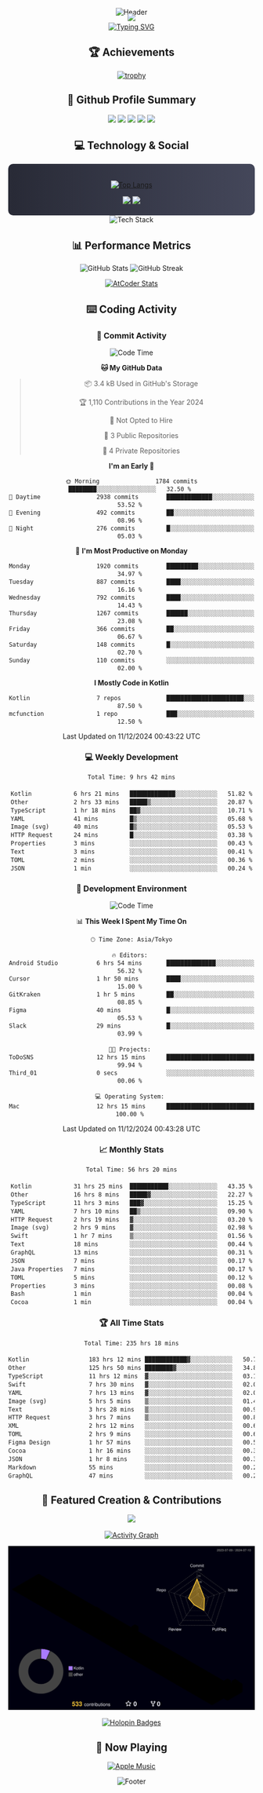 <div align="center">
  
![Header](https://capsule-render.vercel.app/api?type=waving&color=gradient&customColorList=12&height=300&section=header&text=Welcome%20to%20Batapii's%20Universe&fontSize=50&animation=fadeIn&fontAlignY=40&desc=Android%20Developer%20|%20Kotlin%20LOVE%20)

<div style="margin-top: -20px;">
  <img src="https://readme-typing-svg.herokuapp.com/?lines=Crafting+Android+Experiences;Building+Tomorrow's+Apps+Today;Always+Learning,+Always+Growing&font=Fira%20Code&center=true&width=440&height=45&color=f75c7e&vCenter=true&size=22&pause=1000">
</div>

<a href="https://git.io/typing-svg">
  <img src="https://readme-typing-svg.demolab.com?font=Fira+Code&weight=600&size=28&duration=4000&pause=1000&center=true&vCenter=true&width=800&lines=Hey+there!+I'm+Batapii+%F0%9F%91%8B;Android+Developer+from+Japan+%F0%9F%87%AF%F0%9F%87%B5" alt="Typing SVG" />
</a>

## 🏆 Achievements

[![trophy](https://github-profile-trophy.vercel.app/?username=batapii&theme=onestar&no-frame=true&no-bg=true&column=8&rank=SECRET,SSS,SS,S,AAA,AA,A,B,C,?&margin-w=10&margin-h=10)](https://github.com/ryo-ma/github-profile-trophy)

## 🎯 Github Profile Summary

<div align="center">
  <img src="http://github-profile-summary-cards.vercel.app/api/cards/profile-details?username=batapii&theme=radical" />
  <img src="http://github-profile-summary-cards.vercel.app/api/cards/repos-per-language?username=batapii&theme=radical" />
  <img src="http://github-profile-summary-cards.vercel.app/api/cards/most-commit-language?username=batapii&theme=radical" />
  <img src="http://github-profile-summary-cards.vercel.app/api/cards/stats?username=batapii&theme=radical" />
  <img src="http://github-profile-summary-cards.vercel.app/api/cards/productive-time?username=batapii&theme=radical" />
</div>

## 💻 Technology & Social

<div align="center" style="background: linear-gradient(to right, #282A36, #44475A); padding: 20px; border-radius: 10px;">

[![Top Langs](https://github-readme-stats.vercel.app/api/top-langs/?username=batapii
)](https://github.com/anuraghazra/github-readme-stats)

<div style="margin-top: 15px">
<a href="https://github.com/batapii"><img src="https://img.shields.io/github/followers/batapii?style=for-the-badge&logo=github&label=Follow&color=ff6e96&labelColor=282A36"/></a>
<a href="https://twitter.com/batapii3939"><img src="https://img.shields.io/twitter/follow/batapii?style=for-the-badge&logo=twitter&color=1DA1F2&labelColor=282A36&label= Twitter"/></a>
</div>

</div>

<div align="center">
<img src="https://github-readme-tech-stack.vercel.app/api/cards?title=Tech+Stack&align=center&titleAlign=center&fontSize=20&lineHeight=10&lineCount=4&theme=github_dark&width=800&bg=%230D1117&badge=%23161B22&border=%2321262D&titleColor=%2358A6FF&line1=kotlin%2Ckotlin%2C0095D5%3Bandroid%2Candroid%2C00ff00%3Bjetpackcompose%2Cjetpack%2C4285F4%3B&line2=swift%2Cswift%2CFA7343%3Bfirebase%2Cfirebase%2CFFCA28%3Bgithub%2Cgithub%2C181717%3B&line3=typescript%2Ctypescript%2C3178C6%3Bgraphql%2Cgraphql%2CE10098%3Bsupabase%2Csupabase%2C3FCF8E%3B&line4=gradle%2Cgradle%2C02303A%3Bgitkraken%2Cgitkraken%2C179287%3Bpostman%2Cpostman%2CFF6C37%3B" alt="Tech Stack" />
</div>



## 📊 Performance Metrics

<div align="center">

![GitHub Stats](https://github-readme-stats.vercel.app/api?username=batapii&show_icons=true&theme=radical&hide_border=true&bg_color=0D1117)
![GitHub Streak](https://github-readme-streak-stats.herokuapp.com/?user=batapii&theme=radical&hide_border=true&background=0D1117)

[![AtCoder Stats](https://atcoder-readme-stats.vercel.app/stats/batapii3939?theme=dark&show_history=5&width=495)](https://github.com/iwbc-mzk/atcoder-readme-stats)

</div>

## ⌨️ Coding Activity

### 🌟 Commit Activity
<!--START_SECTION:commit-stats-->
![Code Time](http://img.shields.io/badge/Code%20Time-361%20hrs%2051%20mins-blue)

**🐱 My GitHub Data** 

> 📦 3.4 kB Used in GitHub's Storage 
 > 
> 🏆 1,110 Contributions in the Year 2024
 > 
> 🚫 Not Opted to Hire
 > 
> 📜 3 Public Repositories 
 > 
> 🔑 4 Private Repositories 
 > 
**I'm an Early 🐤** 

```text
🌞 Morning                1784 commits        ████████░░░░░░░░░░░░░░░░░   32.50 % 
🌆 Daytime                2938 commits        █████████████░░░░░░░░░░░░   53.52 % 
🌃 Evening                492 commits         ██░░░░░░░░░░░░░░░░░░░░░░░   08.96 % 
🌙 Night                  276 commits         █░░░░░░░░░░░░░░░░░░░░░░░░   05.03 % 
```
📅 **I'm Most Productive on Monday** 

```text
Monday                   1920 commits        █████████░░░░░░░░░░░░░░░░   34.97 % 
Tuesday                  887 commits         ████░░░░░░░░░░░░░░░░░░░░░   16.16 % 
Wednesday                792 commits         ████░░░░░░░░░░░░░░░░░░░░░   14.43 % 
Thursday                 1267 commits        ██████░░░░░░░░░░░░░░░░░░░   23.08 % 
Friday                   366 commits         ██░░░░░░░░░░░░░░░░░░░░░░░   06.67 % 
Saturday                 148 commits         █░░░░░░░░░░░░░░░░░░░░░░░░   02.70 % 
Sunday                   110 commits         ░░░░░░░░░░░░░░░░░░░░░░░░░   02.00 % 
```


**I Mostly Code in Kotlin** 

```text
Kotlin                   7 repos             ██████████████████████░░░   87.50 % 
mcfunction               1 repo              ███░░░░░░░░░░░░░░░░░░░░░░   12.50 % 
```




 Last Updated on 11/12/2024 00:43:22 UTC
<!--END_SECTION:commit-stats-->

### 💻 Weekly Development
<!--START_SECTION:wakatime-->

```txt
Total Time: 9 hrs 42 mins

Kotlin            6 hrs 21 mins   █████████████░░░░░░░░░░░░   51.82 %
Other             2 hrs 33 mins   █████▒░░░░░░░░░░░░░░░░░░░   20.87 %
TypeScript        1 hr 18 mins    ██▓░░░░░░░░░░░░░░░░░░░░░░   10.71 %
YAML              41 mins         █▒░░░░░░░░░░░░░░░░░░░░░░░   05.68 %
Image (svg)       40 mins         █▒░░░░░░░░░░░░░░░░░░░░░░░   05.53 %
HTTP Request      24 mins         █░░░░░░░░░░░░░░░░░░░░░░░░   03.38 %
Properties        3 mins          ░░░░░░░░░░░░░░░░░░░░░░░░░   00.43 %
Text              3 mins          ░░░░░░░░░░░░░░░░░░░░░░░░░   00.41 %
TOML              2 mins          ░░░░░░░░░░░░░░░░░░░░░░░░░   00.36 %
JSON              1 min           ░░░░░░░░░░░░░░░░░░░░░░░░░   00.24 %
```

<!--END_SECTION:wakatime-->

### 🔨 Development Environment
<!--START_SECTION:dev-stats-->
![Code Time](http://img.shields.io/badge/Code%20Time-361%20hrs%2051%20mins-blue)

📊 **This Week I Spent My Time On** 

```text
🕑︎ Time Zone: Asia/Tokyo

🔥 Editors: 
Android Studio           6 hrs 54 mins       ██████████████░░░░░░░░░░░   56.32 % 
Cursor                   1 hr 50 mins        ████░░░░░░░░░░░░░░░░░░░░░   15.00 % 
GitKraken                1 hr 5 mins         ██░░░░░░░░░░░░░░░░░░░░░░░   08.85 % 
Figma                    40 mins             █░░░░░░░░░░░░░░░░░░░░░░░░   05.53 % 
Slack                    29 mins             █░░░░░░░░░░░░░░░░░░░░░░░░   03.99 % 

🐱‍💻 Projects: 
ToDoSNS                  12 hrs 15 mins      █████████████████████████   99.94 % 
Third_01                 0 secs              ░░░░░░░░░░░░░░░░░░░░░░░░░   00.06 % 

💻 Operating System: 
Mac                      12 hrs 15 mins      █████████████████████████   100.00 % 
```


 Last Updated on 11/12/2024 00:43:28 UTC
<!--END_SECTION:dev-stats-->

### 📈 Monthly Stats
<!--START_SECTION:wakamonth-->

```txt
Total Time: 56 hrs 20 mins

Kotlin            31 hrs 25 mins  ███████████░░░░░░░░░░░░░░   43.35 %
Other             16 hrs 8 mins   █████▓░░░░░░░░░░░░░░░░░░░   22.27 %
TypeScript        11 hrs 3 mins   ███▓░░░░░░░░░░░░░░░░░░░░░   15.25 %
YAML              7 hrs 10 mins   ██▒░░░░░░░░░░░░░░░░░░░░░░   09.90 %
HTTP Request      2 hrs 19 mins   ▓░░░░░░░░░░░░░░░░░░░░░░░░   03.20 %
Image (svg)       2 hrs 9 mins    ▓░░░░░░░░░░░░░░░░░░░░░░░░   02.98 %
Swift             1 hr 7 mins     ▒░░░░░░░░░░░░░░░░░░░░░░░░   01.56 %
Text              18 mins         ░░░░░░░░░░░░░░░░░░░░░░░░░   00.44 %
GraphQL           13 mins         ░░░░░░░░░░░░░░░░░░░░░░░░░   00.31 %
JSON              7 mins          ░░░░░░░░░░░░░░░░░░░░░░░░░   00.17 %
Java Properties   7 mins          ░░░░░░░░░░░░░░░░░░░░░░░░░   00.17 %
TOML              5 mins          ░░░░░░░░░░░░░░░░░░░░░░░░░   00.12 %
Properties        3 mins          ░░░░░░░░░░░░░░░░░░░░░░░░░   00.08 %
Bash              1 min           ░░░░░░░░░░░░░░░░░░░░░░░░░   00.04 %
Cocoa             1 min           ░░░░░░░░░░░░░░░░░░░░░░░░░   00.04 %
```

<!--END_SECTION:wakamonth-->

### 🏆 All Time Stats
<!--START_SECTION:wakaalltime-->

```txt
Total Time: 235 hrs 18 mins

Kotlin                 183 hrs 12 mins ████████████▓░░░░░░░░░░░░   50.73 %
Other                  125 hrs 50 mins ████████▓░░░░░░░░░░░░░░░░   34.84 %
TypeScript             11 hrs 12 mins  ▓░░░░░░░░░░░░░░░░░░░░░░░░   03.11 %
Swift                  7 hrs 30 mins   ▓░░░░░░░░░░░░░░░░░░░░░░░░   02.08 %
YAML                   7 hrs 13 mins   ▓░░░░░░░░░░░░░░░░░░░░░░░░   02.00 %
Image (svg)            5 hrs 5 mins    ▒░░░░░░░░░░░░░░░░░░░░░░░░   01.41 %
Text                   3 hrs 28 mins   ▒░░░░░░░░░░░░░░░░░░░░░░░░   00.96 %
HTTP Request           3 hrs 7 mins    ▒░░░░░░░░░░░░░░░░░░░░░░░░   00.87 %
XML                    2 hrs 12 mins   ░░░░░░░░░░░░░░░░░░░░░░░░░   00.61 %
TOML                   2 hrs 9 mins    ░░░░░░░░░░░░░░░░░░░░░░░░░   00.60 %
Figma Design           1 hr 57 mins    ░░░░░░░░░░░░░░░░░░░░░░░░░   00.54 %
Cocoa                  1 hr 16 mins    ░░░░░░░░░░░░░░░░░░░░░░░░░   00.35 %
JSON                   1 hr 8 mins     ░░░░░░░░░░░░░░░░░░░░░░░░░   00.32 %
Markdown               55 mins         ░░░░░░░░░░░░░░░░░░░░░░░░░   00.26 %
GraphQL                47 mins         ░░░░░░░░░░░░░░░░░░░░░░░░░   00.22 %
```

<!--END_SECTION:wakaalltime-->


## 🌟 Featured Creation & Contributions

<div align="center">
  <a href="https://github.com/batapii/ToDoSNS">
    <img src="https://github-readme-stats.vercel.app/api/pin/?username=batapii&repo=ToDoSNS&theme=radical&hide_border=true&bg_color=0D1117" />
  </a>

[![Activity Graph](https://github-readme-activity-graph.vercel.app/graph?username=batapii&custom_title=Contribution%20Graph&hide_border=true&theme=radical&bg_color=0D1117)](https://github.com/ashutosh00710/github-readme-activity-graph)

![3D Contrib](./profile-3d-contrib/profile-night-rainbow.svg)

[![Holopin Badges](https://holopin.me/batapii)](https://holopin.io/@batapii)

</div>

## 🎵 Now Playing

<div align="center">
  
[![Apple Music](https://music-profile.rayriffy.com/theme/dark.svg?uid=001005.6598667d2ffd4a10a4f429edd0ba24c4.1156)](https://github.com/rayriffy/apple-music-github-profile)

</div>

![Footer](https://capsule-render.vercel.app/api?type=waving&color=gradient&customColorList=12&height=100&section=footer)

</div>
